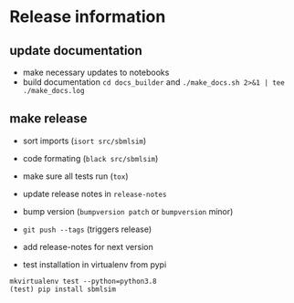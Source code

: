 # Release information

## update documentation
* make necessary updates to notebooks
* build documentation `cd docs_builder` and `./make_docs.sh 2>&1 | tee ./make_docs.log`

## make release
* sort imports (`isort src/sbmlsim`)
* code formating (`black src/sbmlsim`)
* make sure all tests run (`tox`)
* update release notes in `release-notes`
* bump version (`bumpversion patch` or `bumpversion` minor)
* `git push --tags` (triggers release)
* add release-notes for next version

* test installation in virtualenv from pypi
```
mkvirtualenv test --python=python3.8
(test) pip install sbmlsim
```
